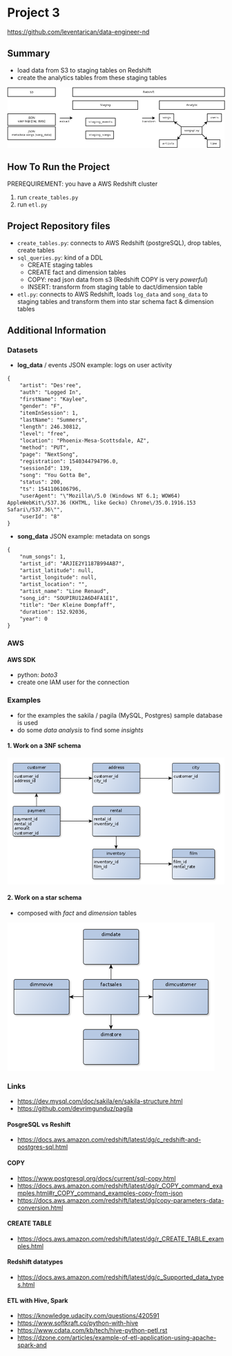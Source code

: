 # Project 3
https://github.com/leventarican/data-engineer-nd

## Summary
* load data from S3 to staging tables on Redshift
* create the analytics tables from these staging tables

![data flow](data-flow.png)

## How To Run the Project
PREREQUIREMENT: you have a AWS Redshift cluster
1. run `create_tables.py`
2. run `etl.py`

## Project Repository files
* `create_tables.py`: connects to AWS Redshift (postgreSQL), drop tables, create tables
* `sql_queries.py`: kind of a DDL
    * CREATE staging tables
    * CREATE fact and dimension tables
    * COPY: read json data from s3 (Redshift COPY is very _powerful_)
    * INSERT: transform from staging table to dact/dimension table
* `etl.py`: connects to AWS Redshift, loads `log_data` and `song_data` to staging tables and transform them into star schema fact & dimension tables

## Additional Information

### Datasets
* __log_data__ / events JSON example: logs on user activity
```
{
    "artist": "Des'ree",
    "auth": "Logged In",
    "firstName": "Kaylee",
    "gender": "F",
    "itemInSession": 1,
    "lastName": "Summers",
    "length": 246.30812,
    "level": "free",
    "location": "Phoenix-Mesa-Scottsdale, AZ",
    "method": "PUT",
    "page": "NextSong",
    "registration": 1540344794796.0,
    "sessionId": 139,
    "song": "You Gotta Be",
    "status": 200,
    "ts": 1541106106796,
    "userAgent": "\"Mozilla\/5.0 (Windows NT 6.1; WOW64) AppleWebKit\/537.36 (KHTML, like Gecko) Chrome\/35.0.1916.153 Safari\/537.36\"",
    "userId": "8"
}
```
* __song_data__ JSON example: metadata on songs
```
{
    "num_songs": 1,
    "artist_id": "ARJIE2Y1187B994AB7",
    "artist_latitude": null,
    "artist_longitude": null,
    "artist_location": "",
    "artist_name": "Line Renaud",
    "song_id": "SOUPIRU12A6D4FA1E1",
    "title": "Der Kleine Dompfaff",
    "duration": 152.92036,
    "year": 0
}
```

### AWS

#### AWS SDK
* python: _boto3_
* create one IAM user for the connection

### Examples
* for the examples the sakila / pagila (MySQL, Postgres) sample database is used
* do some _data analysis_ to find some _insights_

#### 1. Work on a 3NF schema
![3NF-schema](3NF-schema.png)

#### 2. Work on a star schema
* composed with _fact_ and _dimension_ tables

![star-schema](star-schema.png)

### Links
* https://dev.mysql.com/doc/sakila/en/sakila-structure.html
* https://github.com/devrimgunduz/pagila

#### PosgreSQL vs Reshift
* https://docs.aws.amazon.com/redshift/latest/dg/c_redshift-and-postgres-sql.html

#### COPY
* https://www.postgresql.org/docs/current/sql-copy.html
* https://docs.aws.amazon.com/redshift/latest/dg/r_COPY_command_examples.html#r_COPY_command_examples-copy-from-json
* https://docs.aws.amazon.com/redshift/latest/dg/copy-parameters-data-conversion.html

#### CREATE TABLE
* https://docs.aws.amazon.com/redshift/latest/dg/r_CREATE_TABLE_examples.html

#### Redshift datatypes
* https://docs.aws.amazon.com/redshift/latest/dg/c_Supported_data_types.html

#### ETL with Hive, Spark
* https://knowledge.udacity.com/questions/420591
* https://www.softkraft.co/python-with-hive
* https://www.cdata.com/kb/tech/hive-python-petl.rst
* https://dzone.com/articles/example-of-etl-application-using-apache-spark-and
